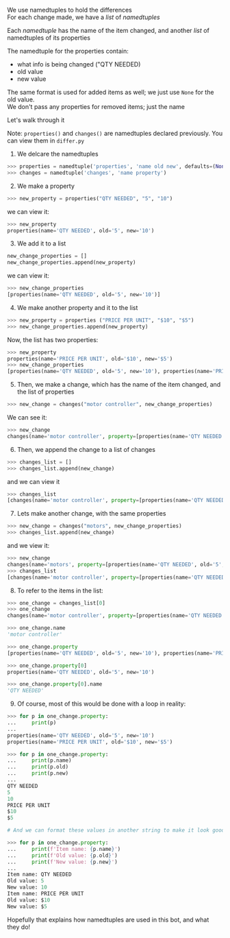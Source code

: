We use namedtuples to hold the differences  
For each change made, we have a *list* of *namedtuples*

Each *namedtuple* has the name of the item changed, and another *list* of namedtuples of its properties

The namedtuple for the properties contain: 

- what info is being changed ("QTY NEEDED)  
- old value  
- new value

The same format is used for added items as well; we just use `None` for the old value.  
We don't pass any properties for removed items; just the name

Let's walk through it

Note: `properties()` and `changes()` are namedtuples declared previously. You can view them in `differ.py`

1. We delcare the namedtuples
```py
>>> properties = namedtuple('properties', 'name old new', defaults=(None,)*3)
>>> changes = namedtuple('changes', 'name property')
```

2. We make a property

```py
>>> new_property = properties("QTY NEEDED", "5", "10")
```
we can view it:

```py
>>> new_property
properties(name='QTY NEEDED', old='5', new='10')
```

3. We add it to a list
```py 
new_change_properties = []
new_change_properties.append(new_property)
```
we can view it:
```py
>>> new_change_properties
[properties(name='QTY NEEDED', old='5', new='10')]
```

4. We make another property and it to the list

```py
>>> new_property = properties ("PRICE PER UNIT", "$10", "$5")
>>> new_change_properties.append(new_property)
```

Now, the list has two properties:

```py
>>> new_property
properties(name='PRICE PER UNIT', old='$10', new='$5')
>>> new_change_properties
[properties(name='QTY NEEDED', old='5', new='10'), properties(name='PRICE PER UNIT', old='$10', new='$5')]
```

5. Then, we make a change, which has the name of the item changed, and the list of properties

```py
>>> new_change = changes("motor controller", new_change_properties)
```
We can see it:
```py
>>> new_change
changes(name='motor controller', property=[properties(name='QTY NEEDED', old='5', new='10'), properties(name='PRICE PER UNIT', old='$10', new='$5')])
```
6. Then, we append the change to a list of changes
```py
>>> changes_list = []
>>> changes_list.append(new_change)
```
and we can view it
```py
>>> changes_list
[changes(name='motor controller', property=[properties(name='QTY NEEDED', old='5', new='10'), properties(name='PRICE PER UNIT', old='$10', new='$5')])]
```

7. Lets make another change, with the same properties

```py
>>> new_change = changes("motors", new_change_properties)
>>> changes_list.append(new_change)
```
and we view it:
```py
>>> new_change
changes(name='motors', property=[properties(name='QTY NEEDED', old='5', new='10'), properties(name='PRICE PER UNIT', old='$10', new='$5')])
>>> changes_list
[changes(name='motor controller', property=[properties(name='QTY NEEDED', old='5', new='10'), properties(name='PRICE PER UNIT', old='$10', new='$5')]), changes(name='motors', property=[properties(name='QTY NEEDED', old='5', new='10'), properties(name='PRICE PER UNIT', old='$10', new='$5')])]
```

8. To refer to the items in the list:
```py
>>> one_change = changes_list[0]
>>> one_change
changes(name='motor controller', property=[properties(name='QTY NEEDED', old='5', new='10'), properties(name='PRICE PER UNIT', old='$10', new='$5')])

>>> one_change.name
'motor controller'

>>> one_change.property
[properties(name='QTY NEEDED', old='5', new='10'), properties(name='PRICE PER UNIT', old='$10', new='$5')]

>>> one_change.property[0]
properties(name='QTY NEEDED', old='5', new='10')

>>> one_change.property[0].name
'QTY NEEDED'
```

9. Of course, most of this would be done with a loop in reality:
```py
>>> for p in one_change.property:
...     print(p)
...
properties(name='QTY NEEDED', old='5', new='10')
properties(name='PRICE PER UNIT', old='$10', new='$5')

>>> for p in one_change.property:
...     print(p.name)
...     print(p.old)
...     print(p.new)
...
QTY NEEDED
5
10
PRICE PER UNIT
$10
$5

# And we can format these values in another string to make it look good:

>>> for p in one_change.property:
...     print(f'Item name: {p.name}')
...     print(f'Old value: {p.old}')
...     print(f'New value: {p.new}')
...
Item name: QTY NEEDED
Old value: 5
New value: 10
Item name: PRICE PER UNIT
Old value: $10
New value: $5

```

Hopefully that explains how namedtuples are used in this bot, and what they do!